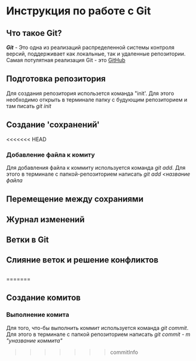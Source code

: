 # Инструкция по работе с Git

## Что такое Git?

**_Git_** - Это одна из реализаций распределенной системы контроля версий, поддерживает как локальные, так и удаленные репозитории.
Самая потулятная реализация Git - это [GitHub](https://github.com)

## Подготовка репозитория

Для создания репозитория использется команда "init'. Для этого необходимо открыть в терминале папку с будующим репозиторием и там писать _git init_

## Создание 'сохранений'

<<<<<<< HEAD
### Добавление файла к комиту

Для добавления файла к коммиту используется команда _git add_. Для этого в терминале с папкой-репозиторием написать _git add <название файла_

## Перемещение между сохраниями

## Журнал изменений

## Ветки в Git

## Слияние веток и решение конфликтов

##
=======
## Создание комитов

### Выполнение комита

Для того, что-бы выполнить коммит используется команда _git commit_. Для этого в терминале с папкой репозиторием написать _git commit - m "yназвание коммита"_
>>>>>>> commitInfo
